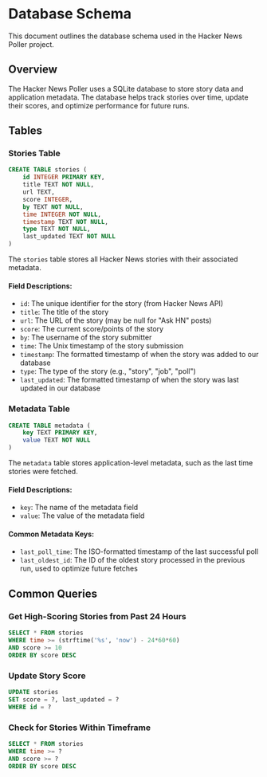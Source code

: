 # Database Schema

This document outlines the database schema used in the Hacker News Poller project.

## Overview

The Hacker News Poller uses a SQLite database to store story data and application metadata. The database helps track stories over time, update their scores, and optimize performance for future runs.

## Tables

### Stories Table

```sql
CREATE TABLE stories (
    id INTEGER PRIMARY KEY,
    title TEXT NOT NULL,
    url TEXT,
    score INTEGER,
    by TEXT NOT NULL,
    time INTEGER NOT NULL,
    timestamp TEXT NOT NULL,
    type TEXT NOT NULL,
    last_updated TEXT NOT NULL
)
```

The `stories` table stores all Hacker News stories with their associated metadata.

#### Field Descriptions:

- `id`: The unique identifier for the story (from Hacker News API)
- `title`: The title of the story
- `url`: The URL of the story (may be null for "Ask HN" posts)
- `score`: The current score/points of the story
- `by`: The username of the story submitter
- `time`: The Unix timestamp of the story submission
- `timestamp`: The formatted timestamp of when the story was added to our database
- `type`: The type of the story (e.g., "story", "job", "poll")
- `last_updated`: The formatted timestamp of when the story was last updated in our database

### Metadata Table

```sql
CREATE TABLE metadata (
    key TEXT PRIMARY KEY,
    value TEXT NOT NULL
)
```

The `metadata` table stores application-level metadata, such as the last time stories were fetched.

#### Field Descriptions:

- `key`: The name of the metadata field
- `value`: The value of the metadata field

#### Common Metadata Keys:

- `last_poll_time`: The ISO-formatted timestamp of the last successful poll
- `last_oldest_id`: The ID of the oldest story processed in the previous run, used to optimize future fetches

## Common Queries

### Get High-Scoring Stories from Past 24 Hours

```sql
SELECT * FROM stories 
WHERE time >= (strftime('%s', 'now') - 24*60*60)
AND score >= 10
ORDER BY score DESC
```

### Update Story Score

```sql
UPDATE stories
SET score = ?, last_updated = ?
WHERE id = ?
```

### Check for Stories Within Timeframe

```sql
SELECT * FROM stories 
WHERE time >= ?
AND score >= ?
ORDER BY score DESC
```